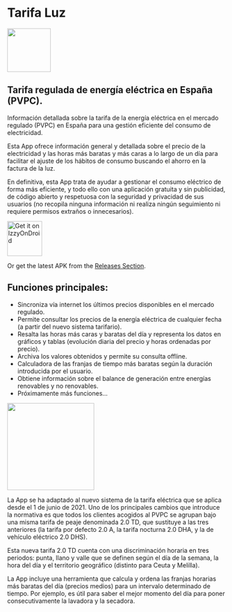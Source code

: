 # Tarifa Luz

<img src="https://github.com/Webierta/tarifa_luz/blob/main/fastlane/metadata/android/en-US/images/icon.png" width="100">

## Tarifa regulada de energía eléctrica en España (PVPC).

Información detallada sobre la tarifa de la energía eléctrica en el mercado regulado (PVPC) en España para una gestión eficiente del consumo de electricidad.

Esta App ofrece información general y detallada sobre el precio de la electricidad y las horas más baratas y más caras a lo largo de un día para facilitar el ajuste de los hábitos de consumo buscando el ahorro en la factura de la luz.

En definitiva, esta App trata de ayudar a gestionar el consumo eléctrico de forma más eficiente, y todo ello con una aplicación gratuita y sin publicidad, de código abierto y respetuosa con la seguridad y privacidad de sus usuarios (no recopila ninguna información ni realiza ningún seguimiento ni requiere permisos extraños o innecesarios).

[<img src="https://gitlab.com/IzzyOnDroid/repo/-/raw/master/assets/IzzyOnDroid.png"
     alt="Get it on IzzyOnDroid"
     height="80">](https://apt.izzysoft.de/fdroid/index/apk/com.github.webierta.tarifa_luz)

Or get the latest APK from the [Releases Section](https://github.com/Webierta/tarifa_luz/releases/latest).

## Funciones principales:

* Sincroniza vía internet los últimos precios disponibles en el mercado regulado.
* Permite consultar los precios de la energía eléctrica de cualquier fecha (a partir del nuevo sistema tarifario).
* Resalta las horas más caras y baratas del día y representa los datos en gráficos y tablas (evolución diaria del precio y horas ordenadas por precio).
* Archiva los valores obtenidos y permite su consulta offline.
* Calculadora de las franjas de tiempo más baratas según la duración introducida por el usuario.
* Obtiene información sobre el balance de generación entre energías renovables y no renovables.
* Próximamente más funciones...

<img src="https://github.com/Webierta/tarifa_luz/blob/main/fastlane/metadata/android/en-US/images/phoneScreenshots/screenshot1.png" width="200">

La App se ha adaptado al nuevo sistema de la tarifa eléctrica que se aplica desde el 1 de junio de 2021. Uno de los principales cambios que introduce la normativa es que todos los clientes acogidos al PVPC se agrupan bajo una misma tarifa de peaje denominada 2.0 TD, que sustituye a las tres anteriores (la tarifa por defecto 2.0 A, la tarifa nocturna 2.0 DHA, y la de vehículo eléctrico 2.0 DHS).

Esta nueva tarifa 2.0 TD cuenta con una discriminación horaria en tres periodos: punta, llano y valle que se definen según el día de la semana, la hora del día y el territorio geográfico (distinto para Ceuta y Melilla).

La App incluye una herramienta que calcula y ordena las franjas horarias más baratas del día (precios medios) para un intervalo determinado de tiempo. Por ejemplo, es útil para saber el mejor momento del día para poner consecutivamente la lavadora y la secadora.
